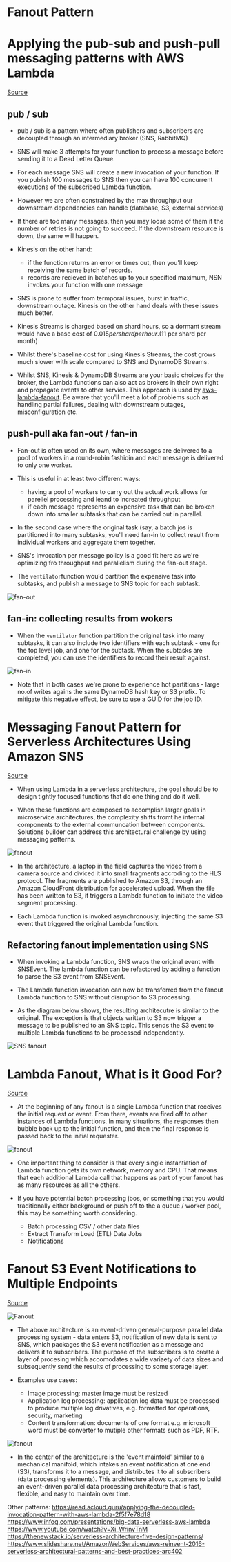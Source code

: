# Fanout Pattern

# Applying the pub-sub and push-pull messaging patterns with AWS Lambda

[Source](https://hackernoon.com/applying-the-pub-sub-and-push-pull-messaging-patterns-with-aws-lambda-73d5ee346faa)

## pub / sub

* pub / sub is a pattern where often publishers and subscribers are decoupled through an intermediary broker (SNS, RabbitMQ)

* SNS will make 3 attempts for your function to process a message before sending it to a Dead Letter Queue.

* For each message SNS will create a new invocation of your function. If you publish 100 messages to SNS then you can have 100 concurrent executions of the subscribed Lambda function.

* However we are often constrained by the max throughput our downstream dependencies can handle (database, S3, external services)

* If there are too many messages, then you may loose some of them if the number of retries is not going to succeed. If the downstream resource is down, the same will happen.

* Kinesis on the other hand:
  - if the function returns an error or times out, then you'll keep receiving the same batch of records.
  - records are recieved in batches up to your specified maximum, NSN invokes your function with one message

* SNS is prone to suffer from termporal issues, burst in traffic, downstream outage. Kinesis on the other hand deals with these issues much better.

* Kinesis Streams is charged based on shard hours, so a dormant stream would have a base cost of $0.015 per shard per hour. (11$ per shard per month)

* Whilst there's baseline cost for using Kinesis Streams, the cost grows much slower with scale compared to SNS and DynamoDB Streams.

* Whilst SNS, Kinesis & DynamoDB Streams are your basic choices for the broker, the Lambda functions can also act as brokers in their own right and propagate events to other servies. This approach is used by [aws-lambda-fanout](https://github.com/aws-samples/aws-lambda-fanout). Be aware that you'll meet a lot of problems such as handling partial failures, dealing with downstream outages, misconfiguration etc.

## push-pull aka fan-out / fan-in

* Fan-out is often used on its own, where messages are delivered to a pool of workers in a round-robin fashioin and each message is delivered to only one worker. 

* This is useful in at least two different ways:
  -  having a pool of workers to carry out the actual work allows for parellel processing and leand to increated throughput
  -  if each message represents an expensive task that can be broken down into smaller subtasks that can be carried out in parallel.
  
* In the second case where the original task (say, a batch jos is partitioned into many subtasks, you'll need fan-in to collect result from individual workers and aggregate them together.

* SNS's invocation per message policy is a good fit here as we're optimizing fro throughput and parallelism during the fan-out stage. 

* The `ventilator`function would partition the expensive task into subtasks, and publish a message to SNS topic for each subtask.

![fan-out](https://cdn-images-1.medium.com/max/800/1*8diTCV4S66QFUI8InMPQEw.png)

## fan-in: collecting results from wokers

* When the `ventilator` function partition the original task into many subtasks, it can also include two identifiers with each subtask - one for the top level job, and one for the subtask. When the subtasks are completed, you can use the identifiers to record their result against. 

![fan-in](https://cdn-images-1.medium.com/max/800/1*WBmKMiod12DJOqOOx9i55w.png)

* Note that in both cases we're prone to experience hot partitions - large no.of writes agains the same DynamoDB hash key or S3 prefix. To mitigate this negative effect, be sure to use a GUID for the job ID.


# Messaging Fanout Pattern for Serverless Architectures Using Amazon SNS

[Source](https://aws.amazon.com/blogs/compute/messaging-fanout-pattern-for-serverless-architectures-using-amazon-sns/)

* When using Lambda in a serverless architecture, the goal should be to design tightly focused functions that do one thing and do it well.

* When these functions are composed to accomplish larger goals in microservice architectures, the complexity shifts fromt he internal components to the external communcation between components. Solutions builder can address this architectural challenge by using messaging patterns.

![fanout](https://d2908q01vomqb2.cloudfront.net/1b6453892473a467d07372d45eb05abc2031647a/2017/07/25/messaging-fanout-for-serverless-with-sns-diagram1-1024x615.png)

* In the architecture, a laptop in the field captures the video from a camera source and diviced it into small fragments accroding to the HLS protocol. The fragments are published to Amazon S3, through an Amazon CloudFront distribution for accelerated upload. When the file has been written to S3, it triggers a Lambda function to initiate the video segment processing.

* Each Lambda function is invoked asynchronously, injecting the same S3 event that triggered the original Lambda function. 

## Refactoring fanout implementation using SNS

* When invoking a Lambda function, SNS wraps the original event with SNSEvent. The lambda function can be refactored by adding a function to parse the S3 event from SNSEvent.

* The Lambda function invocation can now be transferred from the fanout Lambda function to SNS without disruption to S3 processing. 

* As the diagram below shows, the resulting architecutre is similar to the original. The exception is that objects written to S3 now trigger a message to be published to an SNS topic. This sends the S3 event to multiple Lambda functions to be processed independently. 

![SNS fanout](https://d2908q01vomqb2.cloudfront.net/1b6453892473a467d07372d45eb05abc2031647a/2017/07/25/messaging-fanout-for-serverless-with-sns-diagram2-1024x615.png)


# Lambda Fanout, What is it Good For?

[Source](https://www.trek10.com/blog/lambda-fanout/)

* At the beginning of any fanout is a single Lambda function that receives the initial request or event. From there, events are fired off to other instances of Lambda functions. In many situations, the responses then bubble back up to the initial function, and then the final response is passed back to the initial requester. 

![fanout](https://content.trek10.com/blog/lambda_fanout_whiteboard.png)

* One important thing to consider is that every single instantiation of Lambda function gets its own network, memory and CPU. That means that each additional Lambda call that happens as part of your fanout has as many resources as all the others. 

* If you have potential batch processing jbos, or something that you would traditionally either background or push off to the a queue / worker pool, this may be something worth considering.
  - Batch processing CSV / other data files
  - Extract Transform Load (ETL) Data Jobs
  - Notifications
  
 # Fanout S3 Event Notifications to Multiple Endpoints
 
 [Source](https://aws.amazon.com/blogs/compute/fanout-s3-event-notifications-to-multiple-endpoints/)
 
 ![Fanout](https://s3.amazonaws.com/awscomputeblogmedia/fanout-S3-usecase-diagram.png)
 
 * The above architecture is an event-driven general-purpose parallel data processing system - data enters S3, notification of new data is sent to SNS, which packages the S3 event notification as a message and delivers it to subscribers. The purpose of the subscribers is to create a layer of procesing which accomodates a wide variaety of data sizes and subsequently send the results of processing to some storage layer. 
 
* Examples use cases:
  - Image processing: master image must be resized
  - Application log processing: application log data must be processed to produce multiple log drivatives, e.g. formatted for operations, security, marketing
  - Content transformation: documents of one format e.g. microsoft word must be converter to mutiple other formats such as PDF, RTF.
  
![fanout](https://s3.amazonaws.com/awscomputeblogmedia/fanout-S3-simple-usecase-diagram.png)

* In the center of the architecture is the 'event mainfold' similar to a mechanical manifold, which intakes an event notification at one end (S3), transforms it to a message, and distributes it to all subscribers (data processing elements). This architecture allows customers to build an event-driven parallel data processing architecture that is fast, flexible, and easy to maintain over time. 



Other patterns:
https://read.acloud.guru/applying-the-decoupled-invocation-pattern-with-aws-lambda-2f5f7e78d18
https://www.infoq.com/presentations/big-data-serverless-aws-lambda
https://www.youtube.com/watch?v=Xi_WrinvTnM
https://thenewstack.io/serverless-architecture-five-design-patterns/
https://www.slideshare.net/AmazonWebServices/aws-reinvent-2016-serverless-architectural-patterns-and-best-practices-arc402

